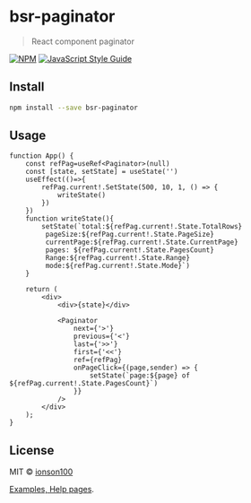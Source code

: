 # bsr-paginator

> React component paginator

[![NPM](https://img.shields.io/npm/v/bsr-radiocheck.svg)](https://www.npmjs.com/package/bsr-paginator) [![JavaScript Style Guide](https://img.shields.io/badge/code_style-standard-brightgreen.svg)](https://standardjs.com)

## Install

```bash
npm install --save bsr-paginator
```

## Usage

```tsx
function App() {
    const refPag=useRef<Paginator>(null)
    const [state, setState] = useState('')
    useEffect(()=>{
        refPag.current!.SetState(500, 10, 1, () => {
            writeState()
        })
    })
    function writeState(){
        setState(`total:${refPag.current!.State.TotalRows}
         pageSize:${refPag.current!.State.PageSize} 
         currentPage:${refPag.current!.State.CurrentPage} 
         pages: ${refPag.current!.State.PagesCount} 
         Range:${refPag.current!.State.Range} 
         mode:${refPag.current!.State.Mode}`)
    }

    return (
        <div>
            <div>{state}</div>
            
            <Paginator
                next={'>'}
                previous={'<'}
                last={'>>'}
                first={'<<'}
                ref={refPag}
                onPageClick={(page,sender) => {
                    setState(`page:${page} of ${refPag.current!.State.PagesCount}`)
                }}
            />
        </div>
    );
}
```

## License

MIT © [ionson100](https://github.com/ionson100)



[Examples, Help pages](https://ionson100.github.io/wwwroot/index.html#page=15-2).
